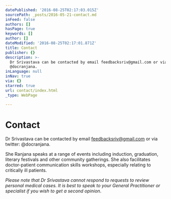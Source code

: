 ```yaml
---
datePublished: '2016-08-25T02:17:03.015Z'
sourcePath: _posts/2016-05-21-contact.md
inFeed: false
authors: []
hasPage: true
keywords: []
author: []
dateModified: '2016-08-25T02:17:01.871Z'
title: Contact
publisher: {}
description: >-
  Dr Srivastava can be contacted by email feedbacksriv@gmail.com or via twitter:
  @docranjana.
inLanguage: null
inNav: true
via: {}
starred: true
url: contact/index.html
_type: WebPage

---
```

# Contact

Dr Srivastava can be contacted by email feedbacksriv@gmail.com or via twitter: @docranjana.

She Ranjana speaks at a range of events including induction, graduation, literary festivals and other community gatherings. She also facilitates doctor-patient communication skills workshops, especially relating to critically ill patients.

_Please note that Dr Srivastava cannot respond to requests to review personal medical cases. It is best to speak to your General Practitioner or specialist if you wish to get a second opinion_.